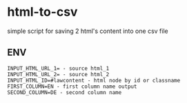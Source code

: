 # html-to-csv
simple script for saving 2 html's content into one csv file
## ENV
```
INPUT_HTML_URL_1= - source html_1
INPUT_HTML_URL_2= - source html_2
INPUT_HTML_ID=#lawcontent - html node by id or classname
FIRST_COLUMN=EN - first column name output
SECOND_COLUMN=DE - second column name
```
